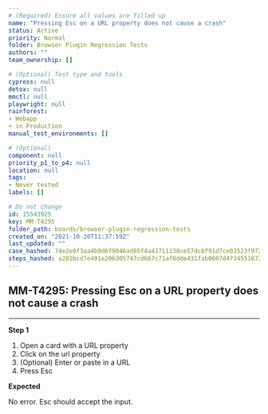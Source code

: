 ```yaml
---
# (Required) Ensure all values are filled up
name: "Pressing Esc on a URL property does not cause a crash"
status: Active
priority: Normal
folder: Browser Plugin Regression Tests
authors: ""
team_ownership: []

# (Optional) Test type and tools
cypress: null
detox: null
mmctl: null
playwright: null
rainforest: 
- Webapp
- in Production
manual_test_environments: []

# (Optional)
component: null
priority_p1_to_p4: null
location: null
tags: 
- Never tested
labels: []

# Do not change
id: 15543925
key: MM-T4295
folder_path: boards/browser-plugin-regression-tests
created_on: "2021-10-20T11:37:59Z"
last_updated: ""
case_hashed: 74e2e9f3aa4b9d6f9046ad85f4a43711138ce57dc8f91d7ce03523f972f46221bcf3bc974ad696a9b361181cc4fb8b01
steps_hashed: a281bcd7e491e206305747cd667c71af8dde431fab0607d4734551872c3d7d45544f3ac274cd658f3b18fe3c74180c57
---
```


## MM-T4295: Pressing Esc on a URL property does not cause a crash

---

**Step 1**

1. Open a card with a URL property
2. Click on the url property
3. (Optional) Enter or paste in a URL
4. Press Esc

**Expected**

No error. Esc should accept the input.
